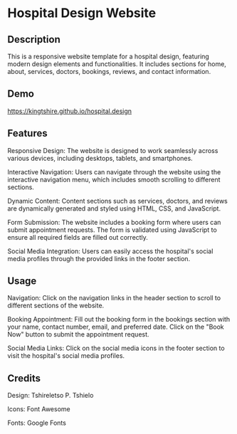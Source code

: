 # Hospital Design Website

## Description

This is a responsive website template for a hospital design, featuring modern design elements and functionalities. It includes sections for home, about, services, doctors, bookings, reviews, and contact information.

## Demo

https://kingtshire.github.io/hospital.design

## Features

Responsive Design: The website is designed to work seamlessly across various devices, including desktops, tablets, and smartphones.

Interactive Navigation: Users can navigate through the website using the interactive navigation menu, which includes smooth scrolling to different sections.

Dynamic Content: Content sections such as services, doctors, and reviews are dynamically generated and styled using HTML, CSS, and JavaScript.

Form Submission: The website includes a booking form where users can submit appointment requests. The form is validated using JavaScript to ensure all required fields are filled out correctly.

Social Media Integration: Users can easily access the hospital's social media profiles through the provided links in the footer section.

## Usage
Navigation: Click on the navigation links in the header section to scroll to different sections of the website.

Booking Appointment: Fill out the booking form in the bookings section with your name, contact number, email, and preferred date. Click on the "Book Now" button to submit the appointment request.

Social Media Links: Click on the social media icons in the footer section to visit the hospital's social media profiles.

## Credits

Design: Tshireletso P. Tshielo

Icons: Font Awesome

Fonts: Google Fonts
